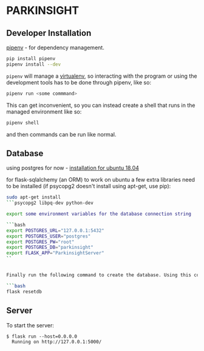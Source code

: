 # PARKINSIGHT

## Developer Installation

[pipenv](https://pipenv.readthedocs.io/en/latest/) - for dependency management.

```bash
pip install pipenv
pipenv install --dev
```

`pipenv` will manage a [virtualenv](https://virtualenv.pypa.io/en/stable/),
so interacting with the program or using the development tools has to be done
through pipenv, like so:

```bash
pipenv run <some commmand>
```

This can get inconvenient, so you can instead create a shell that runs in the managed
environment like so:

```bash
pipenv shell
```

and then commands can be run like normal.

## Database 

using postgres for now - [installation for ubuntu 18.04](https://www.digitalocean.com/community/tutorials/how-to-install-and-use-postgresql-on-ubuntu-18-04) 

for flask-sqlalchemy (an ORM) to work on ubuntu a few extra libraries need to be installed (if psycopg2 doesn't install using apt-get, use pip): 

```bash
sudo apt-get install 
```psycopg2 libpq-dev python-dev

export some environment variables for the database connection string

```bash
export POSTGRES_URL="127.0.0.1:5432"
export POSTGRES_USER="postgres"
export POSTGRES_PW="root"
export POSTGRES_DB="parkinsight"
export FLASK_APP="ParkinsightServer"
``


Finally run the following command to create the database. Using this command will delete existing data. 

```bash
flask resetdb
```

## Server

To start the server:

```
$ flask run --host=0.0.0.0
  Running on http://127.0.0.1:5000/
```